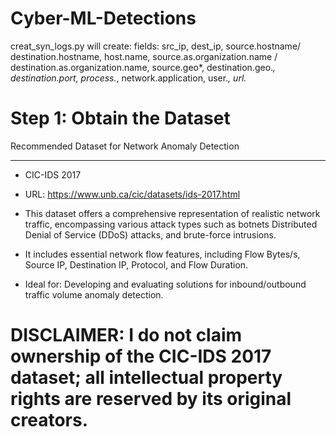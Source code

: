 # Cyber-ML-Detections

creat_syn_logs.py will create: 
fields: 
    src_ip, dest_ip, source.hostname/ destination.hostname, host.name, source.as.organization.name / destination.as.organization.name,
    source.geo*, destination.geo.*, destination.port, process.*, network.application, user.*, url.*





# Step 1: Obtain the Dataset
Recommended Dataset for Network Anomaly Detection
______________________________________________________
- CIC-IDS 2017
- URL: https://www.unb.ca/cic/datasets/ids-2017.html

- This dataset offers a comprehensive representation of realistic network traffic, encompassing various attack types such as botnets Distributed Denial of Service (DDoS) attacks, and brute-force intrusions.
- It includes essential network flow features, including Flow Bytes/s, Source IP, Destination IP, Protocol, and Flow Duration.
- Ideal for: Developing and evaluating solutions for inbound/outbound traffic volume anomaly detection.
# DISCLAIMER: I do not claim ownership of the CIC-IDS 2017 dataset; all intellectual property rights are reserved by its original creators. #

